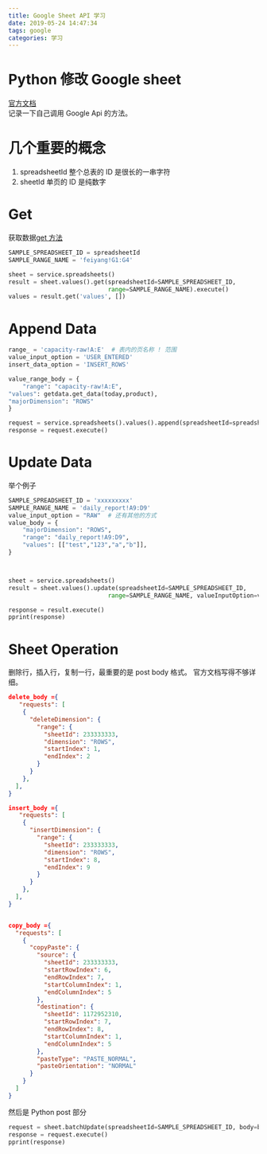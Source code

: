 ```yaml
---
title: Google Sheet API 学习
date: 2019-05-24 14:47:34
tags: google
categories: 学习
---
```

# Python 修改 Google sheet
[官方文档](https://developers.google.com/sheets/api/quickstart/python)  
记录一下自己调用 Google Api 的方法。
<!--more-->

# 几个重要的概念
1. spreadsheetId 整个总表的 ID 是很长的一串字符 
2. sheetId 单页的 ID 是纯数字


# Get 
获取数据[get 方法](https://developers.google.com/sheets/api/reference/rest/v4/spreadsheets.values/get)

```python
SAMPLE_SPREADSHEET_ID = spreadsheetId
SAMPLE_RANGE_NAME = 'feiyang!G1:G4'

sheet = service.spreadsheets()
result = sheet.values().get(spreadsheetId=SAMPLE_SPREADSHEET_ID,
                            range=SAMPLE_RANGE_NAME).execute()
values = result.get('values', [])
```


# Append Data

```python
range_ = 'capacity-raw!A:E'  # 表内的页名称 ! 范围
value_input_option = 'USER_ENTERED'  
insert_data_option = 'INSERT_ROWS'  

value_range_body = {
    "range": "capacity-raw!A:E",
"values": getdata.get_data(today,product),
"majorDimension": "ROWS"
}

request = service.spreadsheets().values().append(spreadsheetId=spreadsheet_id, range=range_, valueInputOption=value_input_option, insertDataOption=insert_data_option, body=value_range_body)
response = request.execute()

```

# Update Data
举个例子

```python
SAMPLE_SPREADSHEET_ID = 'xxxxxxxxx'
SAMPLE_RANGE_NAME = 'daily_report!A9:D9'
value_input_option = "RAW"  # 还有其他的方式
value_body = {
    "majorDimension": "ROWS",
    "range": "daily_report!A9:D9",
    "values": [["test","123","a","b"]],
}



sheet = service.spreadsheets()
result = sheet.values().update(spreadsheetId=SAMPLE_SPREADSHEET_ID,
                            range=SAMPLE_RANGE_NAME, valueInputOption=value_input_option,body=value_body)

response = result.execute()
pprint(response)
```

# Sheet Operation
删除行，插入行，复制一行，最重要的是 post body 格式。 官方文档写得不够详细。

```json
delete_body ={
   "requests": [
    {
      "deleteDimension": {
        "range": {
          "sheetId": 233333333,
          "dimension": "ROWS",
          "startIndex": 1,
          "endIndex": 2
        }
      }
    },
  ],
}

insert_body ={
   "requests": [
    {
      "insertDimension": {
        "range": {
          "sheetId": 233333333,
          "dimension": "ROWS",
          "startIndex": 8,
          "endIndex": 9
        }
      }
    },
  ],
}


copy_body ={
  "requests": [
    {
      "copyPaste": {
        "source": {
          "sheetId": 233333333,
          "startRowIndex": 6,
          "endRowIndex": 7,
          "startColumnIndex": 1,
          "endColumnIndex": 5
        },
        "destination": {
          "sheetId": 1172952310,
          "startRowIndex": 7,
          "endRowIndex": 8,
          "startColumnIndex": 1,
          "endColumnIndex": 5
        },
        "pasteType": "PASTE_NORMAL",
        "pasteOrientation": "NORMAL"
      }
    }
  ]
}

```
然后是 Python post 部分
```python
request = sheet.batchUpdate(spreadsheetId=SAMPLE_SPREADSHEET_ID, body=body_item)
response = request.execute()
pprint(response)

```


